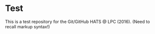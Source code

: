 # Test
This is a test repository for the Git/GitHub HATS @ LPC (2016).
(Need to recall markup syntax!)